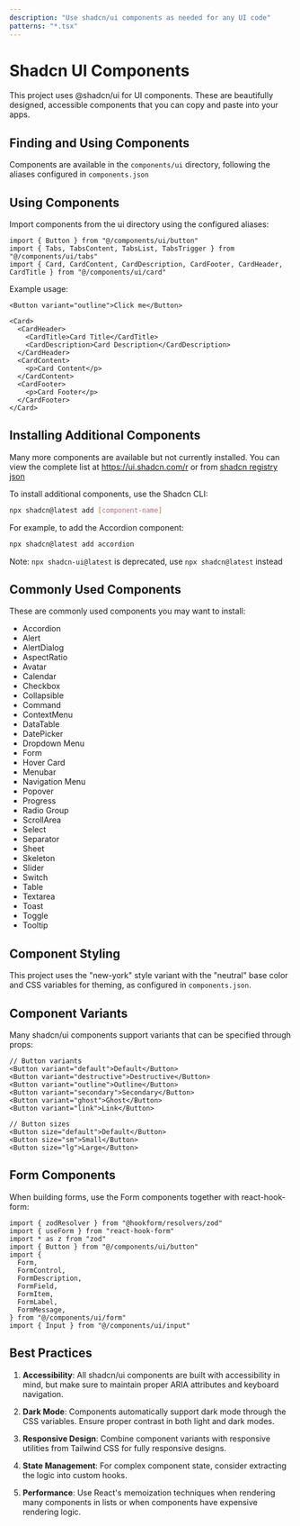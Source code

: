 ```yaml
---
description: "Use shadcn/ui components as needed for any UI code"
patterns: "*.tsx"
---
```


# Shadcn UI Components

This project uses @shadcn/ui for UI components. These are beautifully designed, accessible components that you can copy and paste into your apps.

## Finding and Using Components

Components are available in the `components/ui` directory, following the aliases configured in `components.json`

## Using Components

Import components from the ui directory using the configured aliases:

```tsx
import { Button } from "@/components/ui/button"
import { Tabs, TabsContent, TabsList, TabsTrigger } from "@/components/ui/tabs"
import { Card, CardContent, CardDescription, CardFooter, CardHeader, CardTitle } from "@/components/ui/card"
```

Example usage:

```tsx
<Button variant="outline">Click me</Button>

<Card>
  <CardHeader>
    <CardTitle>Card Title</CardTitle>
    <CardDescription>Card Description</CardDescription>
  </CardHeader>
  <CardContent>
    <p>Card Content</p>
  </CardContent>
  <CardFooter>
    <p>Card Footer</p>
  </CardFooter>
</Card>
```

## Installing Additional Components

Many more components are available but not currently installed. You can view the complete list at https://ui.shadcn.com/r or from [shadcn registry json](./shadcn-r.json)

To install additional components, use the Shadcn CLI:

```bash
npx shadcn@latest add [component-name]
```

For example, to add the Accordion component:

```bash
npx shadcn@latest add accordion
```

Note: `npx shadcn-ui@latest` is deprecated, use `npx shadcn@latest` instead

## Commonly Used Components

These are commonly used components you may want to install:

- Accordion
- Alert
- AlertDialog
- AspectRatio
- Avatar
- Calendar
- Checkbox
- Collapsible
- Command
- ContextMenu
- DataTable
- DatePicker
- Dropdown Menu
- Form
- Hover Card
- Menubar
- Navigation Menu
- Popover
- Progress
- Radio Group
- ScrollArea
- Select
- Separator
- Sheet
- Skeleton
- Slider
- Switch
- Table
- Textarea
- Toast
- Toggle
- Tooltip

## Component Styling

This project uses the "new-york" style variant with the "neutral" base color and CSS variables for theming, as configured in `components.json`.

## Component Variants

Many shadcn/ui components support variants that can be specified through props:

```tsx
// Button variants
<Button variant="default">Default</Button>
<Button variant="destructive">Destructive</Button>
<Button variant="outline">Outline</Button>
<Button variant="secondary">Secondary</Button>
<Button variant="ghost">Ghost</Button>
<Button variant="link">Link</Button>

// Button sizes
<Button size="default">Default</Button>
<Button size="sm">Small</Button>
<Button size="lg">Large</Button>
```

## Form Components

When building forms, use the Form components together with react-hook-form:

```tsx
import { zodResolver } from "@hookform/resolvers/zod"
import { useForm } from "react-hook-form"
import * as z from "zod"
import { Button } from "@/components/ui/button"
import {
  Form,
  FormControl,
  FormDescription,
  FormField,
  FormItem,
  FormLabel,
  FormMessage,
} from "@/components/ui/form"
import { Input } from "@/components/ui/input"
```

## Best Practices

1. **Accessibility**: All shadcn/ui components are built with accessibility in mind, but make sure to maintain proper ARIA attributes and keyboard navigation.

2. **Dark Mode**: Components automatically support dark mode through the CSS variables. Ensure proper contrast in both light and dark modes.

3. **Responsive Design**: Combine component variants with responsive utilities from Tailwind CSS for fully responsive designs.

4. **State Management**: For complex component state, consider extracting the logic into custom hooks.

5. **Performance**: Use React's memoization techniques when rendering many components in lists or when components have expensive rendering logic.
